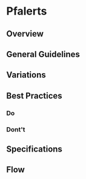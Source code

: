 # Pfalerts

## Overview

## General Guidelines

## Variations

## Best Practices

### Do

### Dont't

## Specifications

## Flow
